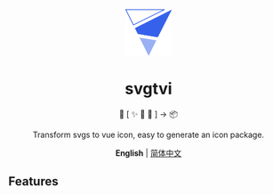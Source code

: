 <div align="center">
    <img src="./assets/logo.svg" height="84" />
    <h1>svgtvi</h1>
    <p> 🔨 [ ✨ 🎉 🎊 ] -> 📦</p>
    <p>Transform svgs to vue icon, easy to generate an icon package.</p>
</div>

<p align='center'>
<b>English</b> | <a href="https://github.com/WX-DongXing/svgtvi/blob/main/README.zh-CN.md">简体中文</a>
</p>

## Features
